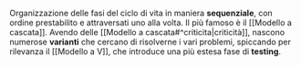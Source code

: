 Organizzazione delle fasi del ciclo di vita in maniera **sequenziale**, con ordine prestabilito e attraversati uno alla volta. Il più famoso è il [[Modello a cascata]].
Avendo delle [[Modello a cascata#^criticita|criticità]], nascono numerose **varianti** che cercano di risolverne i vari problemi, spiccando per rilevanza il [[Modello a V]], che introduce una più estesa fase di **testing**.